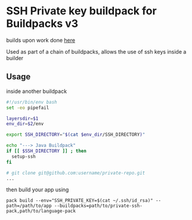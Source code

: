 # SSH Private key buildpack for Buildpacks v3

builds upon work done [here](https://github.com/debitoor/ssh-private-key-buildpack)

Used as part of a chain of buildpacks, allows the use of ssh keys inside a builder

## Usage

inside another buildpack
```bash
#!/usr/bin/env bash
set -eo pipefail

layersdir=$1
env_dir=$2/env

export SSH_DIRECTORY="$(cat $env_dir/SSH_DIRECTORY)"

echo "---> Java Buildpack" 
if [[ $SSH_DIRECTORY ]] ; then
  setup-ssh
fi

# git clone git@github.com:username/private-repo.git
...
```

then build your app using

`pack build --env="SSH_PRIVATE_KEY=$(cat ~/.ssh/id_rsa)" --path=/path/to/app --buildpacks=path/to/private-ssh-pack,path/to/language-pack`
